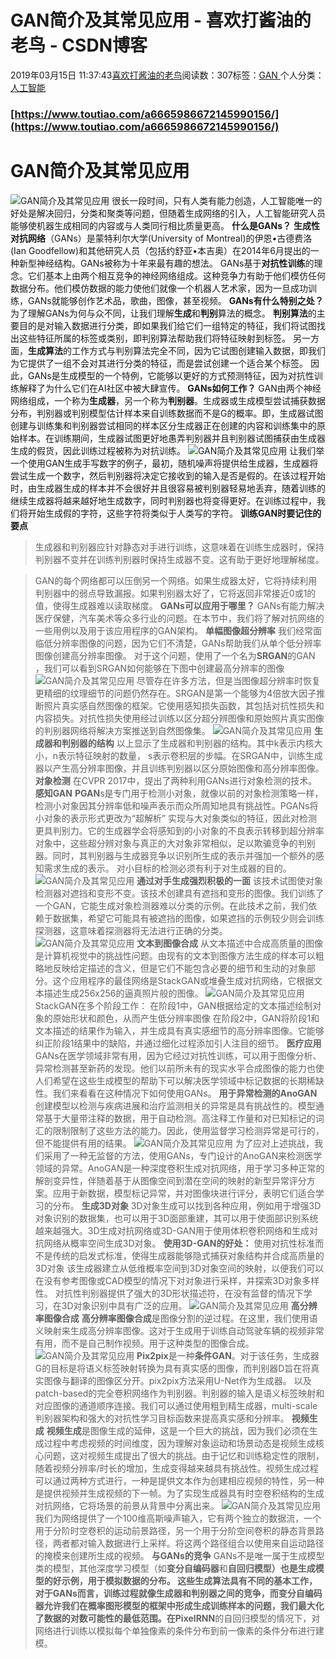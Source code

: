 
# GAN简介及其常见应用 - 喜欢打酱油的老鸟 - CSDN博客


2019年03月15日 11:37:43[喜欢打酱油的老鸟](https://me.csdn.net/weixin_42137700)阅读数：307标签：[GAN																](https://so.csdn.net/so/search/s.do?q=GAN&t=blog)个人分类：[人工智能																](https://blog.csdn.net/weixin_42137700/article/category/7820233)



### [https://www.toutiao.com/a6665986672145990156/](https://www.toutiao.com/a6665986672145990156/)

# GAN简介及其常见应用
![GAN简介及其常见应用](http://p1.pstatp.com/large/pgc-image/4e5c2fc796a647f4a0b65d6cc42f695f)
很长一段时间，只有人类有能力创造，人工智能唯一的好处是解决回归，分类和聚类等问题，但随着生成网络的引入，人工智能研究人员能够使机器生成相同的内容或与人类同行相比质量更高。
**什么是GANs？**
**生成性对抗网络**（GANs）是蒙特利尔大学(University of Montreal)的伊恩•古德费洛(Ian Goodfellow)和其他研究人员（包括约舒亚•本吉奥）在2014年6月提出的一种新型神经结构。GANs被称为十年来最有趣的想法。
GANs基于**对抗性训练**的理念。它们基本上由两个相互竞争的神经网络组成。这种竞争力有助于他们模仿任何数据分布。他们模仿数据的能力使他们就像一个机器人艺术家，因为一旦成功训练，GANs就能够创作艺术品，歌曲，图像，甚至视频。
**GANs有什么特别之处？**
为了理解GANs为何与众不同，让我们理解**生成**和**判别**算法的概念。
**判别算法**的主要目的是对输入数据进行分类，即如果我们给它们一组特定的特征，我们将试图找出这些特征所属的标签或类别，即判别算法帮助我们将特征映射到标签。
另一方面，**生成算法**的工作方式与判别算法完全不同，因为它试图创建输入数据，即我们为它提供了一组不会对其进行分类的特征，而是尝试创建一个适合某个标签。
因此，GANs是生成模型的一个特例，它能够以更好的方式预测特征，因为对抗性训练解释了为什么它们在AI社区中被大肆宣传。
**GANs如何工作？**
GAN由两个神经网络组成，一个称为**生成器**，另一个称为**判别器**。生成器或生成模型尝试捕获数据分布，判别器或判别模型估计样本来自训练数据而不是G的概率。即，生成器试图创建与训练集和判别器尝试相同的样本区分生成器正在创建的内容和训练集中的原始样本。在训练期间，生成器试图更好地愚弄判别器并且判别器试图捕获由生成器生成的假货，因此训练过程被称为对抗训练。
![GAN简介及其常见应用](http://p3.pstatp.com/large/pgc-image/c3cedbcaf0f24f208ab522b18e9dda2f)
让我们举一个使用GAN生成手写数字的例子，最初，随机噪声将提供给生成器，生成器将尝试生成一个数字，然后判别器将决定它接收到的输入是否是假的。在该过程开始时，由生成器生成的样本并不会很好并且很容易被判别器轻易地丢弃，随着训练的继续生成器将越来越好地生成数字，同时判别器也将变得更好。在训练过程中，我们将开始生成假的字符，这些字符将类似于人类写的字符。
**训练GAN时要记住的要点**
> 生成器和判别器应针对静态对手进行训练，这意味着在训练生成器时，保持判别器不变并在训练判别器时保持生成器不变。这有助于更好地理解梯度。

> GAN的每个网络都可以压倒另一个网络。如果生成器太好，它将持续利用判别器中的弱点导致漏报。如果判别器太好了，它将返回非常接近0或1的值，使得生成器难以读取梯度。
**GANs可以应用于哪里？**
GANs有能力解决医疗保健，汽车美术等众多行业的问题。在本节中，我们将了解对抗网络的一些用例以及用于该应用程序的GAN架构。
**单幅图像超分辨率**
我们经常面临低分辨率图像的问题，因为它们不清楚，GANs帮助我们从单个低分辨率图像创建高分辨率图像。
对于这个问题，使用了一个名为**SRGAN**的GAN ，我们可以看到SRGAN如何能够在下图中创建最高分辨率的图像
![GAN简介及其常见应用](http://p1.pstatp.com/large/pgc-image/19bf0f290fbd4cd2a40eb63217e7fcd4)
尽管存在许多方法，但是当图像超分辨率时恢复更精细的纹理细节的问题仍然存在。SRGAN是第一个能够为4倍放大因子推断照片真实感自然图像的框架。它使用感知损失函数，其包括对抗性损失和内容损失。对抗性损失使用经过训练以区分超分辨图像和原始照片真实图像的判别器网络将解决方案推送到自然图像集。
![GAN简介及其常见应用](http://p3.pstatp.com/large/pgc-image/7568876bc3ce4c69827fb515d27897a3)
**生成器和判别器的结构**
以上显示了生成器和判别器的结构。其中k表示内核大小，n表示特征映射的数量， s表示卷积层的步幅。在SRGAN中，训练生成器以产生高分辨率图像，并且训练判别器以区分原始图像和高分辨率图像。
**对象检测**
在CVPR 2017中，提出了两种利用GANs进行对象检测的技术。
**感知GAN**
**PGAN**s是专门用于检测小对象，就像以前的对象检测策略一样，检测小对象因其分辨率低和噪声表示而众所周知地具有挑战性。PGANs将小对象的表示形式更改为“超解析”
实现与大对象类似的特征，因此对检测更具判别力。它的生成器学会将感知到的小对象的不良表示转移到超分辨率对象中，这些超分辨对象与真正的大对象非常相似，足以欺骗竞争的判别器。同时，其判别器与生成器竞争以识别所生成的表示并强加一个额外的感知需求生成的表示。
对小目标的检测必须有利于对生成器的目的。
![GAN简介及其常见应用](http://p9.pstatp.com/large/pgc-image/636bb73cb47240deb6456c82c3ceb0d9)
**通过对手生成强烈积极的一面**
该技术试图使对象检测器对遮挡和变形不变。该技术创建具有遮挡和变形的图像。我们训练了一个GAN，它能生成对象检测器难以分类的示例。在此技术之前，我们依赖于数据集，希望它可能具有被遮挡的图像，如果遮挡的示例较少则会训练探测器，这意味着探测器将无法进行正确的分类。
![GAN简介及其常见应用](http://p1.pstatp.com/large/pgc-image/d8e12e85ca3c4ce09ec85ac8322fa67a)
**文本到图像合成**
从文本描述中合成高质量的图像是计算机视觉中的挑战性问题。由现有的文本到图像方法生成的样本可以粗略地反映给定描述的含义，但是它们不能包含必要的细节和生动的对象部分。这个应用程序的最佳网络是StackGAN或堆叠生成对抗网络，它根据文本描述生成256x256的逼真照片般的图像。
![GAN简介及其常见应用](http://p3.pstatp.com/large/pgc-image/8dc194bec2a44dfc9b259855e245d47c)
StackGAN在多个阶段工作：
在阶段1中，GAN根据给定的文本描述绘制对象的原始形状和颜色，从而产生低分辨率图像
在阶段2中，GAN将阶段1和文本描述的结果作为输入，并生成具有真实感细节的高分辨率图像。它能够纠正阶段1结果中的缺陷，并通过细化过程添加引人注目的细节。
**医疗应用**
GANs在医学领域非常有用，因为它经过对抗性训练，可以用于图像分析、异常检测甚至新药的发现。他们以前所未有的现实水平合成图像的能力也使人们希望在这些生成模型的帮助下可以解决医学领域中标记数据的长期稀缺性。我们来看看在这种情况下如何使用GANs。
**用于异常检测的AnoGAN**
创建模型以检测与疾病进展和治疗监测相关的异常是具有挑战性的。模型通常基于大量带注释的数据，用于自动检测。高注释工作量和对已知标记的词汇的限制限制了这些方法的能力。因此，使用监督学习检测异常是可行的，但不能提供有用的结果。
![GAN简介及其常见应用](http://p1.pstatp.com/large/pgc-image/c1ee08a8cb434dd8b4d08f13afa45390)
为了应对上述挑战，我们采用了一种无监督的方法，使用GANs，专门设计的AnoGAN来检测医学领域的异常。AnoGAN是一种深度卷积生成对抗网络，用于学习多种正常的解剖变异性，伴随着基于从图像空间到潜在空间的映射的新型异常评分方案。应用于新数据，模型标记异常，并对图像块进行评分，表明它们适合学习的分布。
**生成3D对象**
3D对象生成可以找到各种应用，例如用于增强3D对象识别的数据集，也可以用于3D面部重建，其可以用于使面部识别系统越来越强大。3D生成对抗网络或3D-GAN用于使用体积卷积网络和生成对抗网络从概率空间生成3D对象。
**使用3D-GAN的好处：**
使用对抗性标准而不是传统的启发式标准，使得生成器能够隐式捕获对象结构并合成高质量的3D对象
该生成器建立从低维概率空间到3D对象空间的映射，以便我们可以在没有参考图像或CAD模型的情况下对对象进行采样，并探索3D对象多样性。
对抗性判别器提供了强大的3D形状描述符，在没有监督的情况下学习，在3D对象识别中具有广泛的应用。
![GAN简介及其常见应用](http://p9.pstatp.com/large/pgc-image/aea5f88c12db40c5a1f17e35fa2e44e7)
**高分辨率图像合成**
**高分辨率图像合成**是图像分割的逆过程。在这里，我们使用语义映射来生成高分辨率图像。这对于生成用于训练自动驾驶车辆的视频非常有用，而不是自己制作视频。用于这种类型的图像合成。
![GAN简介及其常见应用](http://p1.pstatp.com/large/pgc-image/1ffe7d6e51a746dcb84daa2c150fd91f)
**Pix2pix**是一种**条件GAN**。对于该任务，生成器G的目标是将语义标签映射转换为具有真实感的图像，而判别器D旨在将真实图像与翻译的图像区分开。pix2pix方法采用U-Net作为生成器。
以及patch-based的完全卷积网络作为判别器。判别器的输入是语义标签映射和对应图像的通道顺序连接。我们可以通过使用粗到精生成器，multi-scale判别器架构和强大的对抗性学习目标函数来提高真实感和分辨率。
**视频生成**
**视频生成**是图像生成的延伸，这是一个巨大的挑战，因为我们必须在生成过程中考虑视频的时间维度，因为理解对象运动和场景动态是视频生成核心问题，这对视频生成提出了很大的挑战。由于记忆和训练稳定性的限制，随着视频分辨率/时长的增加，生成变得越来越具有挑战性。视频生成过程可以通过两种方式进行，一种是提供文本作为创建相应视频的特性，另一种是提供视频并生成视频的下一帧。为了实现生成器具有时空卷积结构的生成对抗网络，它将场景的前景从背景中分离出来。
![GAN简介及其常见应用](http://p1.pstatp.com/large/pgc-image/ce0edd6e9d1647b5a6d4a6999d0a472e)
我们为网络提供了一个100维高斯噪声输入，它有两个独立的数据流，一个用于分阶时空卷积的运动前景路径，另一个用于分阶空间卷积的静态背景路径，两者都对输入数据进行上采样。将这两个路径组合以使用来自运动路径的掩模来创建所生成的视频。
**与GANs的竞争**
GANs不是唯一属于生成模型类的模型，其他深度学习模型（如**变分自编码器**和**自回归模型）**也是生成模型的好示例，用于模拟数据的分布。
这些生成算法具有不同的基本工作，对于GANs而言，训练过程就像生成器和判别器之间的竞争，而变分自编码器允许我们在概率图形模型的框架中形成生成训练样本的问题，我们最大化了数据的对数可能性的最低范围。在**PixelRNN**的自回归模型的情况下，对网络进行训练以模拟每个单独像素的条件分布到前一像素的条件分布进行建模。

